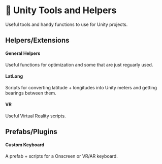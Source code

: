 # 🔧 Unity Tools and Helpers
Useful tools and handy functions to use for Unity projects.

## Helpers/Extensions
#### General Helpers
Useful functions for optimization and some that are just reguarly used.
#### LatLong
Scripts for converting latitude + longitudes into Unity meters and getting bearings between them.
#### VR
Useful Virtual Reality scripts.

## Prefabs/Plugins

#### Custom Keyboard
A prefab + scripts for a Onscreen or VR/AR keyboard.

